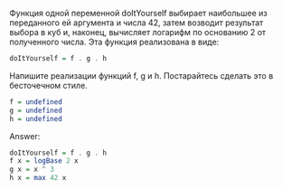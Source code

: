 Функция одной переменной doItYourself выбирает наибольшее из переданного ей аргумента и числа 42,
затем возводит результат выбора в куб и, наконец, вычисляет логарифм по основанию 2 от полученного числа.
Эта функция реализована в виде:
```haskell
doItYourself = f . g . h
```
Напишите реализации функций f, g и h. Постарайтесь сделать это в бесточечном стиле.

```haskell
f = undefined
g = undefined
h = undefined
```

Answer:

```haskell
doItYourself = f . g . h
f x = logBase 2 x
g x = x ^ 3
h x = max 42 x
```